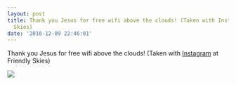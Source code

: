 ```yaml
---
layout: post
title: Thank you Jesus for free wifi above the clouds! (Taken with Instagram at Friendly
  Skies)
date: '2010-12-09 22:46:01'
---
```


Thank you Jesus for free wifi above the clouds! (Taken with
[Instagram](http://instagr.am) at Friendly Skies)

![](http://www.tumblr.com/photo/1280/jsorge/2158430586/1/tumblr_ld6n8nH9Q21qzpdrh)
